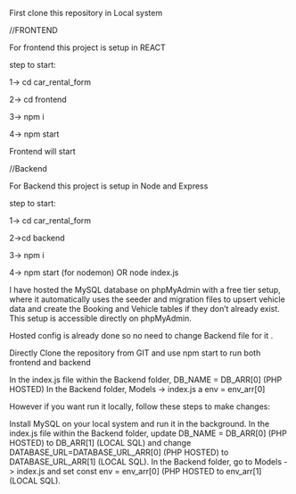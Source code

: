 First clone this repository in Local system

//FRONTEND

For frontend this project is setup in REACT

step to start:

1-> cd car_rental_form

2-> cd frontend

3-> npm i 

4-> npm start

Frontend will start 


//Backend

For Backend this project is setup in Node and Express

step to start:

1-> cd car_rental_form

2->cd backend

3-> npm i 

4-> npm start (for nodemon) OR node index.js 


I have hosted the MySQL database on phpMyAdmin with a free tier setup, where it automatically uses the seeder and migration files to upsert vehicle data and create the Booking and Vehicle tables if they don’t already exist. This setup is accessible directly on phpMyAdmin.


Hosted config is already done so no need to change Backend file for it .

Directly Clone the repository from GIT and use npm start to run both frontend and backend

In the index.js file within the Backend folder, DB_NAME = DB_ARR[0] (PHP HOSTED)
In the Backend folder,  Models -> index.js a env = env_arr[0] 

However if you want  run it locally, follow these steps to make changes:

Install MySQL on your local system and run it in the background.
In the index.js file within the Backend folder, update DB_NAME = DB_ARR[0] (PHP HOSTED) to DB_ARR[1] (LOCAL SQL) and change DATABASE_URL=DATABASE_URL_ARR[0] (PHP HOSTED)  to DATABASE_URL_ARR[1] (LOCAL SQL).
In the Backend folder, go to Models -> index.js and set const env = env_arr[0]  (PHP HOSTED to env_arr[1] (LOCAL SQL).

